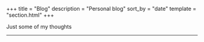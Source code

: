 +++
title = "Blog"
description = "Personal blog"
sort_by = "date"
template = "section.html"
+++

Just some of my thoughts

---
